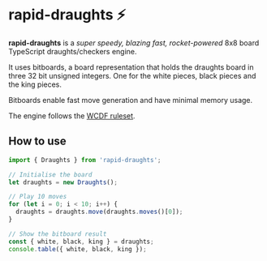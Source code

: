 # rapid-draughts ⚡

**rapid-draughts** is a *super speedy, blazing fast, rocket-powered* 8x8 board TypeScript draughts/checkers engine.

It uses bitboards, a board representation that holds the draughts board in three 32 bit unsigned integers. One for the white pieces, black pieces and the king pieces.

Bitboards enable fast move generation and have minimal memory usage.

The engine follows the [WCDF ruleset](https://www.wcdf.net/rules.htm).

## How to use

```typescript
import { Draughts } from 'rapid-draughts';

// Initialise the board
let draughts = new Draughts();

// Play 10 moves
for (let i = 0; i < 10; i++) {
  draughts = draughts.move(draughts.moves()[0]);
}

// Show the bitboard result
const { white, black, king } = draughts;
console.table({ white, black, king });
```

